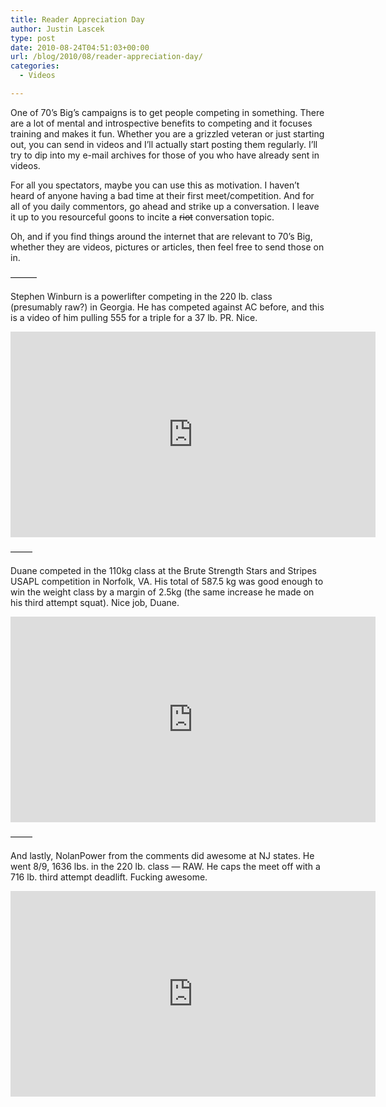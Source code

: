 ```yaml
---
title: Reader Appreciation Day
author: Justin Lascek
type: post
date: 2010-08-24T04:51:03+00:00
url: /blog/2010/08/reader-appreciation-day/
categories:
  - Videos

---
```

One of 70&#8217;s Big&#8217;s campaigns is to get people competing in something. There are a lot of mental and introspective benefits to competing and it focuses training and makes it fun. Whether you are a grizzled veteran or just starting out, you can send in videos and I&#8217;ll actually start posting them regularly. I&#8217;ll try to dip into my e-mail archives for those of you who have already sent in videos.
  

  
For all you spectators, maybe you can use this as motivation. I haven&#8217;t heard of anyone having a bad time at their first meet/competition. And for all of you daily commentors, go ahead and strike up a conversation. I leave it up to you resourceful goons to incite a <del datetime="2010-08-24T04:31:44+00:00">riot</del> conversation topic.
  

  
Oh, and if you find things around the internet that are relevant to 70&#8217;s Big, whether they are videos, pictures or articles, then feel free to send those on in.
  
&#8212;&#8212;&#8212;
  

  
Stephen Winburn is a powerlifter competing in the 220 lb. class (presumably raw?) in Georgia. He has competed against AC before, and this is a video of him pulling 555 for a triple for a 37 lb. PR. Nice.
  

  
<span class="embed-youtube" style="text-align:center; display: block;"><iframe class='youtube-player' type='text/html' width='584' height='329' src='https://www.youtube.com/embed/ulob2AZkvm4?version=3&#038;rel=1&#038;fs=1&#038;autohide=2&#038;showsearch=0&#038;showinfo=1&#038;iv_load_policy=1&#038;wmode=transparent' allowfullscreen='true' style='border:0;'></iframe></span>
  
&#8212;&#8212;&#8211;
  

  
Duane competed in the 110kg class at the Brute Strength Stars and Stripes USAPL competition in Norfolk, VA. His total of 587.5 kg was good enough to win the weight class by a margin of 2.5kg (the same increase he made on his third attempt squat). Nice job, Duane.
  

  
<span class="embed-youtube" style="text-align:center; display: block;"><iframe class='youtube-player' type='text/html' width='584' height='329' src='https://www.youtube.com/embed/FUtujPE-hvI?version=3&#038;rel=1&#038;fs=1&#038;autohide=2&#038;showsearch=0&#038;showinfo=1&#038;iv_load_policy=1&#038;wmode=transparent' allowfullscreen='true' style='border:0;'></iframe></span>
  
&#8212;&#8212;&#8211;
  

  
And lastly, NolanPower from the comments did awesome at NJ states. He went 8/9, 1636 lbs. in the 220 lb. class &#8212; RAW. He caps the meet off with a 716 lb. third attempt deadlift. Fucking awesome.
  

  
<span class="embed-youtube" style="text-align:center; display: block;"><iframe class='youtube-player' type='text/html' width='584' height='329' src='https://www.youtube.com/embed/kdYUSH16sk8?version=3&#038;rel=1&#038;fs=1&#038;autohide=2&#038;showsearch=0&#038;showinfo=1&#038;iv_load_policy=1&#038;wmode=transparent' allowfullscreen='true' style='border:0;'></iframe></span>
